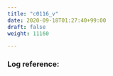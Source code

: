 ```yaml
---
title: "c0116_v"
date: 2020-09-18T01:27:40+99:00
draft: false
weight: 11160

---
```


### Log reference: <no value>

```
